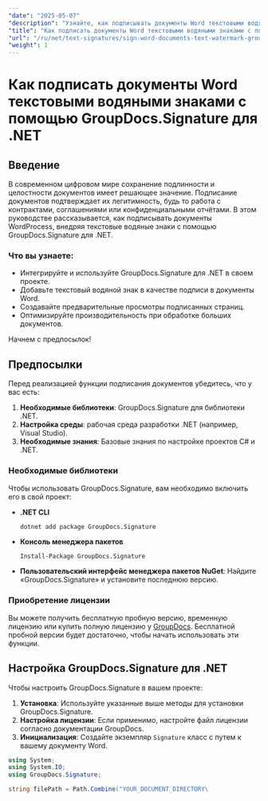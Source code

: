 ```yaml
---
"date": "2025-05-07"
"description": "Узнайте, как подписывать документы Word текстовыми водяными знаками с помощью GroupDocs.Signature для .NET, гарантируя целостность и подлинность документа."
"title": "Как подписать документы Word текстовыми водяными знаками с помощью GroupDocs.Signature для .NET"
"url": "/ru/net/text-signatures/sign-word-documents-text-watermark-groupdocs-dotnet/"
"weight": 1
---
```


# Как подписать документы Word текстовыми водяными знаками с помощью GroupDocs.Signature для .NET

## Введение
В современном цифровом мире сохранение подлинности и целостности документов имеет решающее значение. Подписание документов подтверждает их легитимность, будь то работа с контрактами, соглашениями или конфиденциальными отчётами. В этом руководстве рассказывается, как подписывать документы WordProcess, внедряя текстовые водяные знаки с помощью GroupDocs.Signature для .NET.

### Что вы узнаете:
- Интегрируйте и используйте GroupDocs.Signature для .NET в своем проекте.
- Добавьте текстовый водяной знак в качестве подписи в документы Word.
- Создавайте предварительные просмотры подписанных страниц.
- Оптимизируйте производительность при обработке больших документов.

Начнем с предпосылок!

## Предпосылки
Перед реализацией функции подписания документов убедитесь, что у вас есть:
1. **Необходимые библиотеки**: GroupDocs.Signature для библиотеки .NET.
2. **Настройка среды**: рабочая среда разработки .NET (например, Visual Studio).
3. **Необходимые знания**: Базовые знания по настройке проектов C# и .NET.

### Необходимые библиотеки
Чтобы использовать GroupDocs.Signature, вам необходимо включить его в свой проект:
- **.NET CLI**
  ```bash
  dotnet add package GroupDocs.Signature
  ```
- **Консоль менеджера пакетов**
  ```
  Install-Package GroupDocs.Signature
  ```

- **Пользовательский интерфейс менеджера пакетов NuGet**: Найдите «GroupDocs.Signature» и установите последнюю версию.

### Приобретение лицензии
Вы можете получить бесплатную пробную версию, временную лицензию или купить полную лицензию у [GroupDocs](https://purchase.groupdocs.com/buy). Бесплатной пробной версии будет достаточно, чтобы начать использовать эти функции.

## Настройка GroupDocs.Signature для .NET
Чтобы настроить GroupDocs.Signature в вашем проекте:
1. **Установка**: Используйте указанные выше методы для установки GroupDocs.Signature.
2. **Настройка лицензии**: Если применимо, настройте файл лицензии согласно документации GroupDocs.
3. **Инициализация**: Создайте экземпляр `Signature` класс с путем к вашему документу Word.

```csharp
using System;
using System.IO;
using GroupDocs.Signature;

string filePath = Path.Combine("YOUR_DOCUMENT_DIRECTORY\